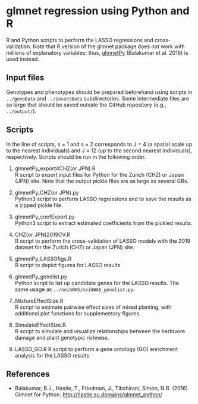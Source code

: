 # glmnet regression using Python and R    

R and Python scripts to perform the LASSO regressions and cross-validation. Note that R version of the glmnet package does not work with millions of explanatory variables; thus, [glmnetPy](https://github.com/bbalasub1/glmnet_python) (Balakumar et al. 2016) is used instead.

## Input files
Genotypes and phenotypes should be prepared beforehand using scripts in ```../genoData``` and ```../insectData``` subdirectories. Some intermediate files are so large that should be saved outside the GitHub repository (e.g., ```../output/```).

## Scripts
In the line of scripts, s = 1 and s = 2 corresponds to J = 4 (a spatial scale up to the nearest individuals) and J = 12 (up to the second nearest individuals), respectively. Scripts should be run in the following order.    

1. glmnetPy_export4CHZ(or JPN).R  
R script to export input files for Python for the Zurich (CHZ) or Japan (JPN) site. Note that the output pickle files are as large as several GBs.

1. glmnetPy_CHZ(or JPN).py  
Python3 script to perform LASSO regressions and to save the results as a zipped pickle file.  

1. glmnetPy_coefExport.py  
Python3 script to extract estimated coefficients from the pickled results.    

1. CHZ(or JPN)2019CV.R  
R script to perform the cross-validation of LASSO models with the 2019 dataset for the Zurich (CHZ) or Japan (JPN) site.

1. glmnetPy_LASSOfigs.R  
R script to depict figures for LASSO results  

1. glmnetPy_genelist.py  
Python script to list up candidate genes for the LASSO results. The same usage as ```../neiGWAS/neiGWAS_genelist.py```.

1. MixtureEffectSize.R  
R script to estimate pairwise effect sizes of mixed planting, with additional plot functions for supplementary figures.  

1. SimulateEffectSize.R  
R script to simulate and visualize relationships between the herbivore damage and plant genotypic richness.  

1. LASSO_GO.R
R script to perform a gene ontology (GO) enrichment analysis for the LASSO results  

## References
- Balakumar, B.J., Hastie, T., Friedman, J., Tibshirani, Simon, N.R. (2016) Glmnet for Python. http://hastie.su.domains/glmnet_python/  
